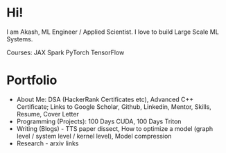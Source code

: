 # Hi!

I am Akash, ML Engineer / Applied Scientist. I love to build Large Scale ML Systems. 

Courses:
JAX
Spark
PyTorch
TensorFlow

# Portfolio 

- About Me: DSA (HackerRank Certificates etc), Advanced C++ Certificate; Links to Google Scholar, Github, Linkedin, Mentor, Skills, Resume, Cover Letter
- Programming (Projects): 100 Days CUDA, 100 Days Triton
- Writing (Blogs) - TTS paper dissect, How to optimize a model (graph level / system level / kernel level), Model compression
- Research - arxiv links
